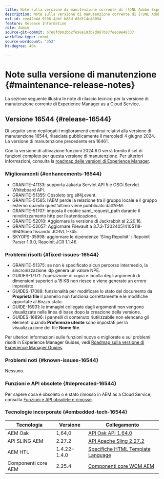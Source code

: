 ```yaml
---
title: Note sulla versione di manutenzione corrente di [!DNL Adobe Experience Manager]  as a Cloud Service.
description: Note sulla versione di manutenzione corrente di [!DNL Adobe Experience Manager]  as a Cloud Service.
exl-id: eee42b4d-9206-4ebf-b88d-d8df14c46094
feature: Release Information
role: Admin
source-git-commit: b7e8fd902bb2fe98e183b7d987b87fee69e48337
workflow-type: tm+mt
source-wordcount: '353'
ht-degree: 46%

---
```


# Note sulla versione di manutenzione {#maintenance-release-notes}

La sezione seguente illustra le note di rilascio tecnico per la versione di manutenzione corrente di Experience Manager as a Cloud Service.

## Versione 16544 {#release-16544}

Di seguito sono riepilogati i miglioramenti continui relativi alla versione di manutenzione 16544, rilasciata pubblicamente il mercoledì 4 giugno 2024. La versione di manutenzione precedente era 16461.

Con la versione di attivazione funzioni 2024.6.0 verrà fornito il set di funzioni completo per questa versione di manutenzione. Per ulteriori informazioni, consulta la [roadmap delle versioni di Experience Manager](https://experienceleague.adobe.com/it/docs/experience-manager-release-information/aem-release-updates/update-releases-roadmap).

### Miglioramenti {#enhancements-16544}

* GRANITE-41133: supporta Jakarta Servlet API 5 e OSGi Servlet Whiteboard API.
* GRANITE-51355: Obsoleto org.slf4j.event.
* GRANITE-51565: l’AEM perde la relazione tra il gruppo locale e il gruppo esterno quando quest’ultimo viene pubblicato dall’AEM.
* GRANITE-51707: imposta il cookie saml_request_path durante il reindirizzamento http per l’autenticazione.
* GRANITE-52010: Aggiornare la versione di Jackrabbit al 2.20.16.
* GRANITE-52057: Aggiornare Filevault a 3.7.3-T20240514105118-694f6aea fissando JCRVLT-745.
* SKYOPS-35998: aggiornare le dipendenze &#39;Sling RepoInit&#39; : Repoinit Parser 1.9.0, Repoinit JCR 1.1.46.

### Problemi risolti {#fixed-issues-16544}

* GRANITE-51375: se non è specificato alcun percorso intermedio, la sincronizzazione idp genera un valore NPE.
* GUIDES-17171: l&#39;operazione di copia e incolla degli argomenti di dimensioni superiori a 15 KB non riesce e viene generato un errore imprevisto.
* GUIDES-17088: funzionalità per modificare lo stato del documento da **Proprietà file** il pannello non funziona correttamente e le modifiche apportate al *Bozza* stato.
* GUIDE-16931: le immagini collegate dagli argomenti non vengono visualizzate nella linea di base dopo la creazione della versione.
* GUIDES-16896: i pannelli di contenuto riutilizzabile non elencano gli elementi quando **Preferenze utente** sono impostati per la visualizzazione dei file **Nome file**.

Per ulteriori informazioni sulle funzioni nuove e migliorate e sui problemi risolti in Experience Manager Guides, vedi [Roadmap sulla versione di Experience Manager Guides](https://experienceleague.adobe.com/en/docs/experience-manager-guides/using/release-info/aem-guides-releases-roadmap).

### Problemi noti {#known-issues-16544}

Nessuno.

### Funzioni e API obsolete {#deprecated-16544}

Per sapere cosa è obsoleto o è stato rimosso in AEM as a Cloud Service, consulta [Funzioni e API obsolete e rimosse](/help/release-notes/deprecated-removed-features.md).

### Tecnologie incorporate {#embedded-tech-16544}

| Tecnologia | Versione | Collegamento |
|---|---|---|
| AEM Oak | 1,64,0 | [API Oak API 1.64.0](https://www.javadoc.io/doc/org.apache.jackrabbit/oak-api/1.64.0/index.html) |
| API SLING AEM | 2.27.2 | [API Apache Sling 2.27.2](https://www.javadoc.io/doc/org.apache.sling/org.apache.sling.api/latest/index.html) |
| AEM HTL | 1.4.22-1.4.0 | [Specifiche HTML Template Language](https://github.com/adobe/htl-spec) |
| Componenti core AEM | 2.25.4 | [Componenti core WCM AEM](https://github.com/adobe/aem-core-wcm-components) |
